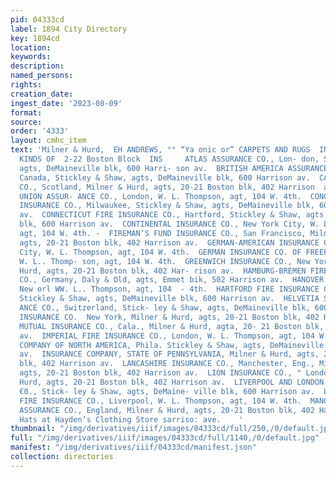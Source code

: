 ```yaml
---
pid: 04333cd
label: 1894 City Directory
key: 1894cd
location: 
keywords: 
description: 
named_persons: 
rights: 
creation_date: 
ingest_date: '2023-08-09'
format: 
source: 
order: '4333'
layout: cmhc_item
text: 'Milner & Hurd,  EH ANDREWS, °° “Ya onic or” CARPETS AND RUGS  INSURANCE.  274  ALL
  KINDS OF  2-22 Boston Block  INS     ATLAS ASSURANCE CO., Lon- don, Stickley & Shaw,
  agts, DeMaineville blk, 600 Harri- son av.  BRITISH AMERICA ASSURANCE CO0., Toronto,
  Canada, Stickley & Shaw, agts, DeMaineville blk, 600 Harrison av.  CALEDONIAN INSURANCE
  CO., Scotland, Milner & Hurd, agts, 20-21 Boston blk, 402 Harrison  av.  COMMERCIAL
  UNION ASSUR- ANCE CO., London, W. L. Thompson, agt, 104 W. 4th.  CONCORDIA FIRE
  INSURANCE CO., Milwaukee, Stickley & Shaw, agts, DeMaineville blk, 600 Harrison
  av.  CONNECTICUT FIRE INSURANCE CO., Hartford, Stickley & Shaw, agts, DeMaineville
  blk, 600 Harrison av.  CONTINENTAL INSURANCE CO., New York City, W. L. Thomp- son,
  agt, 104 W. 4th. -  FIREMAN’S FUND INSURANCE CO., San Francisco, Milner & Hurd,
  agts, 20-21 Boston blk, 402 Harrison av.  GERMAN-AMERICAN INSURANCE CO., New York
  City, W. L. Thompson, agt, 104 W. 4th.  GERMAN INSURANCE CO. OF FREEPORT, ILL.,
  W. L.. Thomp- son, agt, 104 W. 4th.  GREENWICH INSURANCE CO., New York, Milner &
  Hurd, agts, 20-21 Boston blk, 402 Har- rison av.  HAMBURG-BREMEN FIRE _IN- SURANCE
  CO., Germany, Daly & Old, agts, Emmet bik, 502 Harrison av.  HANOVER INSURANCE CO.,
  New orl WW. L.. Thompson, agt, 104  - 4th.  HARTFORD FIRE INSURANCE CO., Hartford,
  Stickley & Shaw, agts, DeMaineville blk, 600 Harrison av.  HELVETIA SWISS FIRE INSUR-
  ANCE CO., Switzerland, Stick- ley & Shaw, agts, DeMaineville blk, 600 Harrison av.  HOME
  INSURANCE CO.  New York, Milner & Hurd, agts, 20-21 Boston blk, 402 Harrison av.  HOME
  MUTUAL INSURANCE CO., Cala., Milner & Hurd, agta, 20- 21 Boston blk, 402 Harrison
  av.  IMPERIAL FIRE INSURANCE CO., London, W. L. Thompson, agt, 104 W. 4th.  INSURANCE
  COMPANY OF NORTH AMERICA, Phila. Stickley & Shaw, agts, DeMaineville bik, 600 Harrison
  av.  INSURANCE COMPANY, STATE OF PENNSYLVANIA, Milner & Hurd, agts, 20-21 Boston
  blk, 402 Harrison av.  LANCASHIRE INSURANCE CO., Manchester, Eng., Milner & Hurd,
  agts, 20-21 Boston blk, 402 Harrison av.  LION INSURANCE CO., ° London, Milner &
  Hurd, agts, 20-21 Boston blk, 402 Harrison av.  LIVERPOOL AND LONDON AND GLOBE INSURANCE
  €0., Stick- ley & Shaw, agts, DeMaine- ville blk, 600 Harrison av.  LONDON AND LANCASHIRE
  FIRE INSURANCE CO., Liverpool, W. L. Thompson, agt, 104 W. 4th.  MANCHESTER FIRE
  ASSURANCE CO., England, Milner & Hurd, agts, 20-21 Boston blk, 402 Harrison av.  Knox
  Hats at Hayden’s Clothing Store sarriso: ave.    '
thumbnail: "/img/derivatives/iiif/images/04333cd/full/250,/0/default.jpg"
full: "/img/derivatives/iiif/images/04333cd/full/1140,/0/default.jpg"
manifest: "/img/derivatives/iiif/04333cd/manifest.json"
collection: directories
---
```

